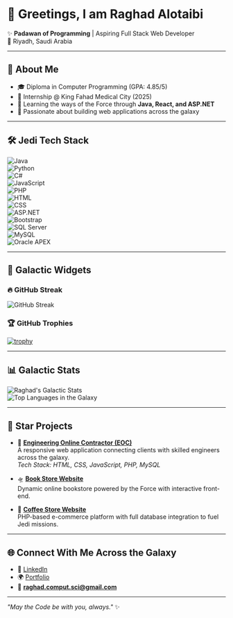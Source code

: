 # 🌌 Greetings, I am Raghad Alotaibi  

✨ **Padawan of Programming** | Aspiring Full Stack Web Developer  
📍 Riyadh, Saudi Arabia  

---

## 🚀 About Me  
- 🎓 Diploma in Computer Programming (GPA: 4.85/5)  
- 💼 Internship @ King Fahad Medical City (2025)  
- 🌱 Learning the ways of the Force through **Java, React, and ASP.NET**  
- 🌠 Passionate about building web applications across the galaxy  

---

## 🛠 Jedi Tech Stack  

<!-- Animated Shields (spin, glow effect imitation via color) -->
![Java](https://img.shields.io/badge/⚔️Java-red?style=for-the-badge&logo=java&logoColor=white)  
![Python](https://img.shields.io/badge/✨Python-yellow?style=for-the-badge&logo=python&logoColor=blue)  
![C#](https://img.shields.io/badge/🔹C%23-green?style=for-the-badge&logo=c-sharp&logoColor=white)  
![JavaScript](https://img.shields.io/badge/⚡JavaScript-blue?style=for-the-badge&logo=javascript&logoColor=yellow)  
![PHP](https://img.shields.io/badge/🛡️PHP-purple?style=for-the-badge&logo=php&logoColor=white)  
![HTML](https://img.shields.io/badge/🌠HTML-orange?style=for-the-badge&logo=html5&logoColor=white)  
![CSS](https://img.shields.io/badge/🌌CSS-blue?style=for-the-badge&logo=css3&logoColor=white)  
![ASP.NET](https://img.shields.io/badge/⚔️ASP.NET-512BD4?style=for-the-badge&logo=dotnet&logoColor=white)  
![Bootstrap](https://img.shields.io/badge/🚀Bootstrap-7952B3?style=for-the-badge&logo=bootstrap&logoColor=white)  
![SQL Server](https://img.shields.io/badge/🛡️SQLServer-CC2927?style=for-the-badge&logo=microsoftsqlserver&logoColor=white)  
![MySQL](https://img.shields.io/badge/🌌MySQL-4479A1?style=for-the-badge&logo=mysql&logoColor=white)  
![Oracle APEX](https://img.shields.io/badge/✨OracleAPEX-F80000?style=for-the-badge&logo=oracle&logoColor=white)  

---

## 🌟 Galactic Widgets  

### 🔥 GitHub Streak  
![GitHub Streak](https://github-readme-streak-stats.herokuapp.com/?user=raghadfullstack&theme=dark&hide_border=true)  

### 🏆 GitHub Trophies  
[![trophy](https://github-profile-trophy.vercel.app/?username=raghadfullstack&theme=dark&no-frame=true)](https://github.com/ryo-ma/github-profile-trophy)

---

## 📊 Galactic Stats  
![Raghad's Galactic Stats](https://github-readme-stats.vercel.app/api?username=raghadfullstack&show_icons=true&theme=dark&count_private=true)  
![Top Languages in the Galaxy](https://github-readme-stats.vercel.app/api/top-langs/?username=raghadfullstack&layout=compact&theme=dark)

---

## 🌟 Star Projects

- 🚀 [**Engineering Online Contractor (EOC)**](https://github.com/raghadfullstack/EOC)  
  A responsive web application connecting clients with skilled engineers across the galaxy.  
  *Tech Stack: HTML, CSS, JavaScript, PHP, MySQL*  

- 🛸 [**Book Store Website**](https://github.com/raghadfullstack/Libarary)  
  Dynamic online bookstore powered by the Force with interactive front-end.  

- 🌌 [**Coffee Store Website**](https://github.com/raghadfullstack/coffee-shop)  
  PHP-based e-commerce platform with full database integration to fuel Jedi missions.  

---

## 🌐 Connect With Me Across the Galaxy  
- 💼 [LinkedIn](https://www.linkedin.com/in/raghad-alotaibi-2a1638279)  
- 🌍 [Portfolio](https://yourportfolio.com)  
- 📧 **raghad.comput.sci@gmail.com**  

---

*"May the Code be with you, always."* ✨

